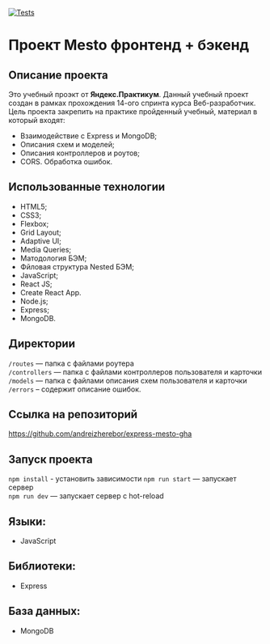  [![Tests](../../actions/workflows/tests-14-sprint.yml/badge.svg)](../../actions/workflows/tests-14-sprint.yml)

# Проект Mesto фронтенд + бэкенд

## Описание проекта
Это учебный проэкт  от **Яндекс.Практикум**. Данный учебный проект создан в рамках прохождения 14-ого спринта курса Веб-разработчик. Цель проекта закрепить на практике пройденный учебный, материал в который входят:

- Взаимодействие с Express и MongoDB;
- Описания схем и моделей;
- Описания контроллеров и роутов;
- CORS. Обработка ошибок.

## Использованные технологии
* HTML5;
* CSS3;
* Flexbox;
* Grid Layout;
* Adaptive UI;
* Media Queries;
* Матодология БЭМ;
* Фйловая структура Nested БЭМ;
* JavaScript;
* React JS;
* Create React App.
* Node.js;
* Express;
* MongoDB.

## Директории
`/routes` — папка с файлами роутера  
`/controllers` — папка с файлами контроллеров пользователя и карточки   
`/models` — папка с файлами описания схем пользователя и карточки  
`/errors` – содержит описание ошибок.

## Ссылка на  репозиторий 
https://github.com/andreizherebor/express-mesto-gha

## Запуск проекта
`npm install` - установить зависимости
`npm run start` — запускает сервер   
`npm run dev` — запускает сервер с hot-reload

## Языки:
- JavaScript

## Библиотеки:
- Express

## База данных:
- MongoDB
